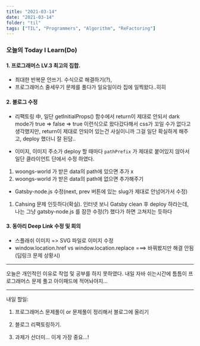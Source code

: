 ```yaml
---
title: "2021-03-14"
date: "2021-03-14"
folder: "til"
tags: ["TIL", "Programmers", "Algorithm", "ReFactoring"]
---
```


### 오늘의 Today I Learn(Do)


#### 1. 프로그래머스 LV.3 최고의 집합.
- 최대한 반복문 안쓰기. 수식으로 해결하기(?), 
- 프로그래머스 줄세우기 문제를 풀다가 일요일이라 집에 일찍왔다..히히

#### 2. 블로그 수정
- 리팩토링 中, 일단 getInitialProps() 함수에서 return이 제대로 안되서 dark mode가 true => false => true 이런식으로 왔다갔다해서
css가 꼬일 수가 없다고 생각했지만, return이 제대로 안되어 있는건 사실이니까 그걸 일단 확실하게 해주고, deploy 했더니 잘 된담..

- 이미지, 이미지 주소가 deploy 할 때마다 `pathPrefix` 가 제대로 붙어있지 않아서 일단 클라이언트 단에서 수정 하였다.
 1. woongs-world 가 받은 data의 path에 있으면 추가 x
 2. woongs-world 가 받은 data의 path에 없으면 추가해주기

- Gatsby-node.js 수정(next, prev 버튼에 있는 slug가 제대로 안넘어가서 수정)
 1. Cahsing 문제 인듯하다(확실). 인터넷 보니 Gatsby clean 후 deploy 하라는데, 나는 그냥 gatsby-node.js 를 잠깐 수정(?) 했다가 하면 고쳐지는 듯하다


#### 3. 동아리 Deep Link 수정 및 회의
- 스플래쉬 이미지 => SVG 파일로 이미지 수정
- window.location.href vs window.location.replace ===> 바꿔봤지만 해결 안됨(딥링크 문제 상황시)

-------

오늘은 개인적인 이유로 작업 및 공부를 하지 못하였다.
내일 자바 쉬는시간에 틈틈이 프로그래머스 문제 풀고 아이패드에 적어놔야지...

------- 
내일 할일:
1. 프로그래머스 문제풀이 or 문제풀이 정리해서 블로그에 올리기

2. 블로그 리팩토링하기.

3. 과제가 산더미... 이게 가장 중요...!